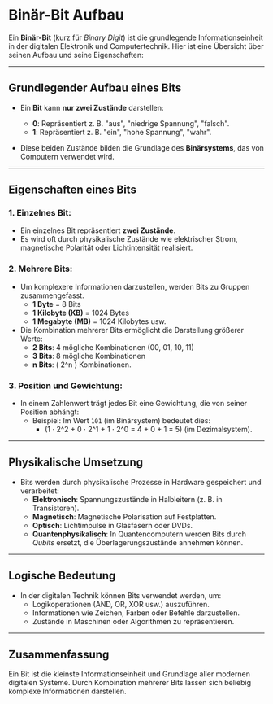 # Binär-Bit Aufbau

Ein **Binär-Bit** (kurz für *Binary Digit*) ist die grundlegende Informationseinheit in der digitalen Elektronik und Computertechnik. Hier ist eine Übersicht über seinen Aufbau und seine Eigenschaften:

---

## **Grundlegender Aufbau eines Bits**
- Ein **Bit** kann **nur zwei Zustände** darstellen:
  - **0**: Repräsentiert z. B. "aus", "niedrige Spannung", "falsch".
  - **1**: Repräsentiert z. B. "ein", "hohe Spannung", "wahr".
  
- Diese beiden Zustände bilden die Grundlage des **Binärsystems**, das von Computern verwendet wird.

---

## **Eigenschaften eines Bits**

### 1. **Einzelnes Bit**:
   - Ein einzelnes Bit repräsentiert **zwei Zustände**.
   - Es wird oft durch physikalische Zustände wie elektrischer Strom, magnetische Polarität oder Lichtintensität realisiert.

### 2. **Mehrere Bits**:
   - Um komplexere Informationen darzustellen, werden Bits zu Gruppen zusammengefasst.
     - **1 Byte** = 8 Bits
     - **1 Kilobyte (KB)** = 1024 Bytes
     - **1 Megabyte (MB)** = 1024 Kilobytes usw.
   - Die Kombination mehrerer Bits ermöglicht die Darstellung größerer Werte:
     - **2 Bits**: 4 mögliche Kombinationen (00, 01, 10, 11)
     - **3 Bits**: 8 mögliche Kombinationen
     - **n Bits**: \( 2^n \) Kombinationen.

### 3. **Position und Gewichtung**:
   - In einem Zahlenwert trägt jedes Bit eine Gewichtung, die von seiner Position abhängt:
     - Beispiel: Im Wert `101` (im Binärsystem) bedeutet dies:
       - \(1 ⋅ 2^2 + 0 ⋅ 2^1 + 1 ⋅ 2^0 = 4 + 0 + 1 = 5\) (im Dezimalsystem).

---

## **Physikalische Umsetzung**
- Bits werden durch physikalische Prozesse in Hardware gespeichert und verarbeitet:
  - **Elektronisch**: Spannungszustände in Halbleitern (z. B. in Transistoren).
  - **Magnetisch**: Magnetische Polarisation auf Festplatten.
  - **Optisch**: Lichtimpulse in Glasfasern oder DVDs.
  - **Quantenphysikalisch**: In Quantencomputern werden Bits durch *Qubits* ersetzt, die Überlagerungszustände annehmen können.

---

## **Logische Bedeutung**
- In der digitalen Technik können Bits verwendet werden, um:
  - Logikoperationen (AND, OR, XOR usw.) auszuführen.
  - Informationen wie Zeichen, Farben oder Befehle darzustellen.
  - Zustände in Maschinen oder Algorithmen zu repräsentieren.

---

## **Zusammenfassung**
Ein Bit ist die kleinste Informationseinheit und Grundlage aller modernen digitalen Systeme. Durch Kombination mehrerer Bits lassen sich beliebig komplexe Informationen darstellen.

